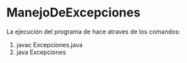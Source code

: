 # ManejoDeExcepciones

La ejecución del programa de hace atraves de los comandos:

1. javac Excepciones.java
2. java Excepciones
